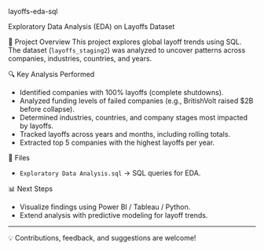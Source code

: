  layoffs-eda-sql

Exploratory Data Analysis (EDA) on Layoffs Dataset

 📌 Project Overview
This project explores global layoff trends using SQL.  
The dataset (`layoffs_staging2`) was analyzed to uncover patterns across companies, industries, countries, and years.

🔍 Key Analysis Performed
- Identified companies with 100% layoffs (complete shutdowns).
- Analyzed funding levels of failed companies (e.g., BritishVolt raised $2B before collapse).
- Determined industries, countries, and company stages most impacted by layoffs.
- Tracked layoffs across years and months, including rolling totals.
- Extracted top 5 companies with the highest layoffs per year.

📂 Files
- `Exploratory Data Analysis.sql` → SQL queries for EDA.

📊 Next Steps
- Visualize findings using Power BI / Tableau / Python.
- Extend analysis with predictive modeling for layoff trends.

---
💡 Contributions, feedback, and suggestions are welcome!
